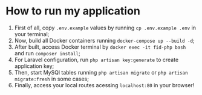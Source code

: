 # How to run my application

1. First of all, copy `.env.example` values by running `cp .env.example .env` in your terminal;
2. Now, build all Docker containers running `docker-compose up --build -d`;
3. After built, access Docker terminal by `docker exec -it fid-php bash` and run `composer install`;
4. For Laravel configuration, run `php artisan key:generate` to create application key;
5. Then, start MySQl tables running `php artisan migrate` or `php artisan migrate:fresh` in some cases;
6. Finally, access your local routes acessing `localhost:80` in your browser!